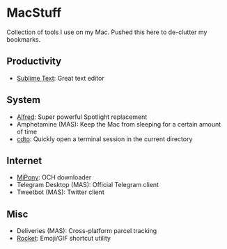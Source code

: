 # MacStuff
Collection of tools I use on my Mac. Pushed this here to de-clutter my bookmarks.

## Productivity
- [Sublime Text](https://www.sublimetext.com): Great text editor

## System
- [Alfred](https://www.alfredapp.com): Super powerful Spotlight replacement
- Amphetamine (MAS): Keep the Mac from sleeping for a certain amount of time
- [cdto](https://github.com/jbtule/cdto): Quickly open a terminal session in the current directory

## Internet
- [MiPony](http://www.mipony.net/en/): OCH downloader
- Telegram Desktop (MAS): Official Telegram client
- Tweetbot (MAS): Twitter client

## Misc
- Deliveries (MAS): Cross-platform parcel tracking
- [Rocket](http://matthewpalmer.net/rocket/): Emoji/GIF shortcut utility
